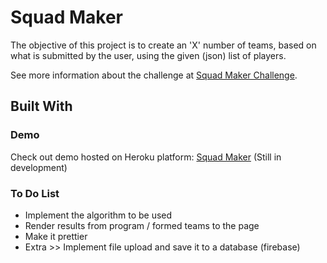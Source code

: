 # Squad Maker
The objective of this project is to create an 'X' number of teams, based on what is submitted by the user, using the given (json) list of players. 

See more information about the challenge at [Squad Maker Challenge](https://github.com/darryl-mccool/squad-maker). 

## Built With

### Demo
Check out demo hosted on Heroku platform: 
[Squad Maker](https://squadmaker.herokuapp.com/) (Still in development)

### To Do List
* Implement the algorithm to be used
* Render results from program / formed teams to the page
* Make it prettier
* Extra >> Implement file upload and save it to a database 
(firebase)
